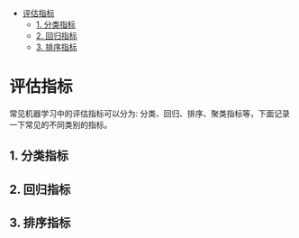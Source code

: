 - [评估指标](#%e8%af%84%e4%bc%b0%e6%8c%87%e6%a0%87)
  - [1. 分类指标](#1-%e5%88%86%e7%b1%bb%e6%8c%87%e6%a0%87)
  - [2. 回归指标](#2-%e5%9b%9e%e5%bd%92%e6%8c%87%e6%a0%87)
  - [3. 排序指标](#3-%e6%8e%92%e5%ba%8f%e6%8c%87%e6%a0%87)
  
# 评估指标
常见机器学习中的评估指标可以分为: 分类、回归、排序、聚类指标等，下面记录一下常见的不同类别的指标。

## 1. 分类指标

## 2. 回归指标

## 3. 排序指标


